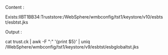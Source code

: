 

Content : 

Exists:IIBT1BB34:Truststore:/WebSphere/wmbconfig/tst1/keystore/v10/esbtst/esbtst.jks

Output : 

cat trust.ck | awk -F ":" '{print $5}' | uniq
/WebSphere/wmbconfig/tst1/keystore/v9/esbtst/esbglobaltst.jks

